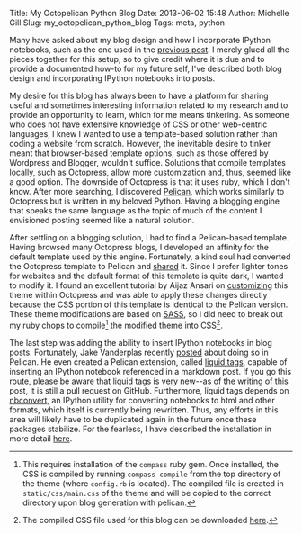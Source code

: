 Title: My Octopelican Python Blog
Date: 2013-06-02 15:48
Author: Michelle Gill
Slug: my_octopelican_python_blog
Tags: meta, python

Many have asked about my blog design and how I incorporate IPython notebooks, such as the one used in the [previous post](http://themodernscientist.com/posts/2013/2013-05-29-binary_integer_programming_with_python/). I merely glued all the pieces together for this setup, so to give credit where it is due and to provide a documented how-to for my future self, I've described both blog design and incorporating IPython notebooks into posts.

My desire for this blog has always been to have a platform for sharing useful and sometimes interesting information related to my research and to provide an opportunity to learn, which for me means tinkering. As someone who does not have extensive knowledge of CSS or other web-centric languages, I knew I wanted to use a template-based solution rather than coding a website from scratch. However, the inevitable desire to tinker meant that browser-based template options, such as those offered by Wordpress and Blogger, wouldn't suffice. Solutions that compile templates locally, such as Octopress, allow more customization and, thus, seemed like a good option. The downside of Octopress is that it uses ruby, which I don't know. After more searching, I discovered [Pelican](http://docs.getpelican.com), which works similarly to Octopress but is written in my beloved Python. Having a blogging engine that speaks the same language as the topic of much of the content I envisioned posting seemed like a natural solution.

After settling on a blogging solution, I had to find a Pelican-based template. Having browsed many Octopress blogs, I developed an affinity for the default template used by this engine. Fortunately, a kind soul had converted the Octopress template to Pelican and [shared](https://github.com/duilio/pelican-octopress-theme) it. Since I prefer lighter tones for websites and the default format of this template is quite dark, I wanted to modify it. I found an excellent tutorial by Aijaz Ansari on [customizing](http://aijazansari.com/2012/08/27/how-to-customize-octopress-theme/) this theme within Octopress and was able to apply these changes directly because the CSS portion of this template is identical to the Pelican version. These theme modifications are based on [SASS](http://sass-lang.com/), so I did need to break out my ruby chops to compile[^compass] the modified theme into CSS[^cssdown].

The last step was adding the ability to insert IPython notebooks in blog posts. Fortunately, Jake Vanderplas recently [posted](http://jakevdp.github.io/blog/2013/05/07/migrating-from-octopress-to-pelican/) about doing so in Pelican. He even created a Pelican extension, called [liquid tags](https://github.com/getpelican/pelican-plugins/pull/21), capable of inserting an IPython notebook referenced in a markdown post. If you go this route, please be aware that liquid tags is very new--as of the writing of this post, it is still a pull request on GitHub. Furthermore, liquid tags depends on [nbconvert](https://github.com/ipython/nbconvert), an IPython utility for converting notebooks to html and other formats, which itself is currently being rewritten. Thus, any efforts in this area will likely have to be duplicated again in the future once these packages stabilize. For the fearless, I have described the installation in more detail [here](https://github.com/modernscientist/modernscientist.github.com/blob/master/notes/importing_ipython_notebooks_in_a_pelican_blog.md).

[^compass]: This requires installation of the `compass` ruby gem. Once installed, the CSS is compiled by running `compass compile` from the top directory of the theme (where `config.rb` is located). The compiled file is created in `static/css/main.css` of the theme and will be copied to the correct directory upon blog generation with pelican.

[^cssdown]: The compiled CSS file used for this blog can be downloaded [here](https://github.com/modernscientist/modernscientist.github.com/blob/master/theme/css/main.css).
